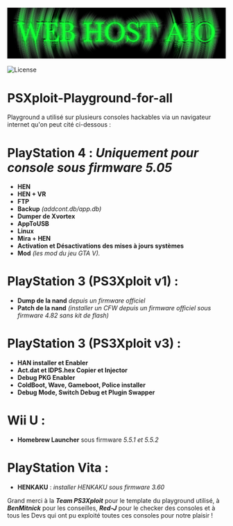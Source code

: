 ![Banner](https://github.com/chronoss09/PSXploit-Playground-for-all/blob/master/coollogo_com-88251708.png)

![License](https://img.shields.io/badge/License-GPLv2-blue.svg)

# PSXploit-Playground-for-all
Playground a utilisé sur plusieurs consoles hackables via un navigateur internet qu'on peut cité ci-dessous :

# PlayStation 4 : *Uniquement pour console sous firmware 5.05*
* **HEN**
* **HEN + VR**
* **FTP**
* **Backup** *(addcont.db/app.db)*
* **Dumper de Xvortex**
* **AppToUSB**
* **Linux**
* **Mira + HEN**
* **Activation et Désactivations des mises à jours systèmes**
* **Mod** *(les mod du jeu GTA V).*

# PlayStation 3 (PS3Xploit v1) :
* **Dump de la nand** *depuis un firmware officiel*
* **Patch de la nand** *(installer un CFW depuis un firmware officiel sous firmware 4.82 sans kit de flash)*

# PlayStation 3 (PS3Xploit v3) :
* **HAN installer et Enabler**
* **Act.dat et IDPS.hex Copier et Injector**
* **Debug PKG Enabler**
* **ColdBoot, Wave, Gameboot, Police installer**
* **Debug Mode, Switch Debug et Plugin Swapper**

# Wii U :
* **Homebrew Launcher** sous firmware *5.5.1 et 5.5.2*

# PlayStation Vita :
* **HENKAKU** : *installer HENKAKU sous firmware 3.60*

Grand merci à la ***Team PS3Xploit*** pour le template du playground utilisé, à ***BenMitnick*** pour les conseilles, ***Red-J*** pour le checker des consoles et à tous les Devs qui ont pu exploité toutes ces consoles pour notre plaisir !
